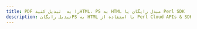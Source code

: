 ---title: PDF را به  تبدیل کنیدHTML، PS به HTML مبدل رایگان یا Perl SDKdescription: تبدیل رایگانPS به HTML با استفاده از Perl Cloud APIs & SDK همچنین اسناد PDF را در Cloud ایجاد، ویرایش و رندر کنید.---